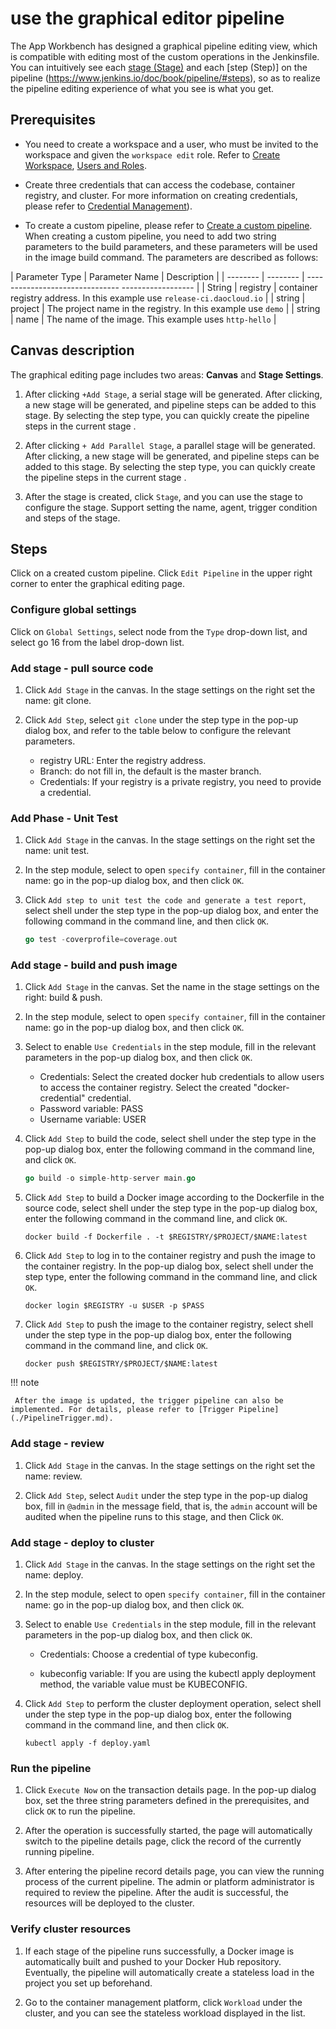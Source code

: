 # use the graphical editor pipeline

The App Workbench has designed a graphical pipeline editing view, which is compatible with editing most of the custom operations in the Jenkinsfile.
You can intuitively see each [stage (Stage)](https://www.jenkins.io/doc/book/pipeline/#stage) and each [step (Step)] on the pipeline (https://www.jenkins.io/doc/book/pipeline/#steps), so as to realize the pipeline editing experience of what you see is what you get.

## Prerequisites

- You need to create a workspace and a user, who must be invited to the workspace and given the `workspace edit` role. Refer to [Create Workspace](../../../ghippo/user-guide/workspace/Workspaces.md), [Users and Roles](../../../ghippo/user-guide/access-control/User.md).

- Create three credentials that can access the codebase, container registry, and cluster. For more information on creating credentials, please refer to [Credential Management](Credential.md)).

- To create a custom pipeline, please refer to [Create a custom pipeline](createpipelinebyself.md). When creating a custom pipeline, you need to add two string parameters to the build parameters, and these parameters will be used in the image build command. The parameters are described as follows:

| Parameter Type | Parameter Name | Description |
| -------- | -------- | ------------------------------- ------------------ |
| String | registry | container registry address. In this example use `release-ci.daocloud.io` |
| string | project | The project name in the registry. In this example use `demo` |
| string | name | The name of the image. This example uses `http-hello` |

## Canvas description



The graphical editing page includes two areas: **Canvas** and **Stage Settings**.

1. After clicking `+Add Stage`, a serial stage will be generated. After clicking, a new stage will be generated, and pipeline steps can be added to this stage. By selecting the step type, you can quickly create the pipeline steps in the current stage .

2. After clicking `+ Add Parallel Stage`, a parallel stage will be generated. After clicking, a new stage will be generated, and pipeline steps can be added to this stage. By selecting the step type, you can quickly create the pipeline steps in the current stage .

3. After the stage is created, click `Stage`, and you can use the stage to configure the stage. Support setting the name, agent, trigger condition and steps of the stage.

## Steps

Click on a created custom pipeline. Click `Edit Pipeline` in the upper right corner to enter the graphical editing page.



### Configure global settings

Click on `Global Settings`, select node from the `Type` drop-down list, and select go 16 from the label drop-down list.



### Add stage - pull source code

1. Click `Add Stage` in the canvas. In the stage settings on the right set the name: git clone.

2. Click `Add Step`, select `git clone` under the step type in the pop-up dialog box, and refer to the table below to configure the relevant parameters.

     - registry URL: Enter the registry address.
     - Branch: do not fill in, the default is the master branch.
     - Credentials: If your registry is a private registry, you need to provide a credential.

     

### Add Phase - Unit Test

1. Click `Add Stage` in the canvas. In the stage settings on the right set the name: unit test.

2. In the step module, select to open `specify container`, fill in the container name: go in the pop-up dialog box, and then click `OK`.

     

3. Click `Add step to unit test the code and generate a test report`, select shell under the step type in the pop-up dialog box, and enter the following command in the command line, and then click `OK`.

     ```go
     go test -coverprofile=coverage.out
     ```

     

### Add stage - build and push image

1. Click `Add Stage` in the canvas. Set the name in the stage settings on the right: build & push.

2. In the step module, select to open `specify container`, fill in the container name: go in the pop-up dialog box, and then click `OK`.

     

3. Select to enable `Use Credentials` in the step module, fill in the relevant parameters in the pop-up dialog box, and then click `OK`.

     - Credentials: Select the created docker hub credentials to allow users to access the container registry. Select the created "docker-credential" credential.
     - Password variable: PASS
     - Username variable: USER

     

4. Click `Add Step` to build the code, select shell under the step type in the pop-up dialog box, enter the following command in the command line, and click `OK`.

     ```go
     go build -o simple-http-server main.go
     ```

5. Click `Add Step` to build a Docker image according to the Dockerfile in the source code, select shell under the step type in the pop-up dialog box, enter the following command in the command line, and click `OK`.

     ```docker
     docker build -f Dockerfile . -t $REGISTRY/$PROJECT/$NAME:latest
     ```

6. Click `Add Step` to log in to the container registry and push the image to the container registry. In the pop-up dialog box, select shell under the step type, enter the following command in the command line, and click `OK`.

     ```docker
     docker login $REGISTRY -u $USER -p $PASS
     ```

     

6. Click `Add Step` to push the image to the container registry, select shell under the step type in the pop-up dialog box, enter the following command in the command line, and click `OK`.

     ```docker
     docker push $REGISTRY/$PROJECT/$NAME:latest
     ```

     

!!! note
    
     After the image is updated, the trigger pipeline can also be implemented. For details, please refer to [Trigger Pipeline](./PipelineTrigger.md).

### Add stage - review

1. Click `Add Stage` in the canvas. In the stage settings on the right set the name: review.

2. Click `Add Step`, select `Audit` under the step type in the pop-up dialog box, fill in `@admin` in the message field, that is, the `admin` account will be audited when the pipeline runs to this stage, and then Click `OK`.

     

### Add stage - deploy to cluster

1. Click `Add Stage` in the canvas. In the stage settings on the right set the name: deploy.

2. In the step module, select to open `specify container`, fill in the container name: go in the pop-up dialog box, and then click `OK`.

     

3. Select to enable `Use Credentials` in the step module, fill in the relevant parameters in the pop-up dialog box, and then click `OK`.

     - Credentials: Choose a credential of type kubeconfig.

     - kubeconfig variable: If you are using the kubectl apply deployment method, the variable value must be KUBECONFIG.

     

4. Click `Add Step` to perform the cluster deployment operation, select shell under the step type in the pop-up dialog box, enter the following command in the command line, and then click `OK`.

     ```shell
     kubectl apply -f deploy.yaml
     ```

### Run the pipeline

1. Click `Execute Now` on the transaction details page. In the pop-up dialog box, set the three string parameters defined in the prerequisites, and click `OK` to run the pipeline.

     

2. After the operation is successfully started, the page will automatically switch to the pipeline details page, click the record of the currently running pipeline.

3. After entering the pipeline record details page, you can view the running process of the current pipeline. The admin or platform administrator is required to review the pipeline. After the audit is successful, the resources will be deployed to the cluster.

    

### Verify cluster resources

1. If each stage of the pipeline runs successfully, a Docker image is automatically built and pushed to your Docker Hub repository. Eventually, the pipeline will automatically create a stateless load in the project you set up beforehand.

2. Go to the container management platform, click `Workload` under the cluster, and you can see the stateless workload displayed in the list.

     